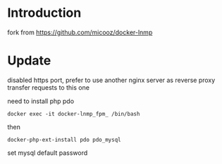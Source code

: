 # Introduction

fork from https://github.com/micooz/docker-lnmp

# Update
  disabled https port, prefer to use another nginx server as reverse proxy transfer requests to this one

  need to install php pdo

  ```
  docker exec -it docker-lnmp_fpm_ /bin/bash
  ```

  then

  ```
  docker-php-ext-install pdo pdo_mysql
  ```

  set mysql default password